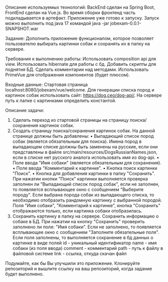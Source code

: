 Описание используемых технологий:
BackEnd сделан на Spring Boot, FrontEnd сделан на Vue.js. Во время сборки фронтенд часть подкладывается в артефакт. Приложение уже готово к запуску.
Запуск можно выполнить под java 17 командой java -jar jobexam-0.0.1-SNAPSHOT.war

Задание:
Дополнить приложение функционалом, которое позволяет пользователю выбирать картинки собак и сохранять их в папку на сервере.

Требования к выполнению работы:
Использовать composition api для view.
Использовать hibernate для работы с бд.
Добавить скрипты для поднятия БД.
Сделать комментарии над методами.
Использовать PrimeVue для отображения компонентов (будет плюсом).

Входные данные:
Стартовая страница localhost:8080/jobexam/vue/welcome. Для генерации списка пород и картинок собак использовать сайт: https://dog.ceo/dog-api/.  На сервере путь к папке с картинками определить константой.

Описание задачи:
1. Сделать переход из стартовой страницы на страницу поиска/сохранения картинок собак.
2. Создать страницу поиска/сохранения картинок собак.    На данной странице должны быть добавлены:
   • Выпадающий список пород собак (является обязательным для поиска).  Имена пород в выпадающем списке должны быть заменены на русские, если они представлены в файле src/main/resources/DogsRussianNames.json, если в списке нет русского аналога использовать имя из dog-api.
   • Поле ввода "Имя собаки" (является обязательным для сохранения).
   • Поле ввода "Комментарий к картинке".
   • Кнопка поиск картинки "Поиск".
   • Кнопка для добавления картинки в папку "Сохранить".
   При нажатии кнопки "Поиск" картинки выполняется проверка заполнен ли "Выпадающий список пород собак", если не заполнен, то появляется всплывающее окно с сообщением "Выберите породу".
   Если выбрана порода собак из выпадающего списка, то необходимо отобразить рандомную картинку с выбранной породой. Поля "Имя собаки", "Комментарий к картинке", кнопка "Сохранить" отображаются только, если картинка собаки отобразилась.
3. Сохранить картинку в папку на сервере. Сохранить информацию о собаке в БД.
   При нажатии на кнопку "Сохранить" проверить заполнено ли поле: "Имя собаки". Если не заполнено, то появляется всплывающее окно с сообщением "Заполните обязательные поля".
   Если поля заполнены, то выполняется сохранение в бд данных о картинке в виде полей
   id - уникальный идентификатор
   name - имя собаки (из поля ввода)
   comment - комментарий
   path - путь к файлу в файловой системе
   link - ссылка, откуда скачан файл

Подумайте, как бы Вы улучшили это приложение.
Клонируйте репозиторий и вышлите ссылку на ваш репозиторий, когда задание будет выполнено.